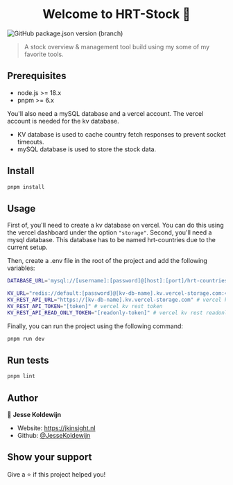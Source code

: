 <h1 align="center">Welcome to HRT-Stock 👋</h1>
<p>
  <img alt="GitHub package.json version (branch)" src="https://img.shields.io/github/package-json/v/JesseKoldewijn/hrt-stock/main?label=version">
</p>

> A stock overview & management tool build using my some of my favorite tools.

## Prerequisites

- node.js >= 18.x
- pnpm >= 6.x

You'll also need a mySQL database and a vercel account. The vercel account is needed for the kv database.

- KV database is used to cache country fetch responses to prevent socket timeouts.
- mySQL database is used to store the stock data.

## Install

```sh
pnpm install
```

## Usage

First of, you'll need to create a kv database on vercel. You can do this using the vercel dashboard under the option `"storage"`.
Second, you'll need a mysql database. This database has to be named hrt-countries due to the current setup.

Then, create a .env file in the root of the project and add the following variables:

```sh
DATABASE_URL='mysql://[username]:[password]@[host]:[port]/hrt-countries' # mysql connection string

KV_URL="redis://default:[password]@[kv-db-name].kv.vercel-storage.com:46986" # vercel kv db connection string
KV_REST_API_URL="https://[kv-db-name].kv.vercel-storage.com" # vercel kv db endpoint
KV_REST_API_TOKEN="[token]" # vercel kv rest token
KV_REST_API_READ_ONLY_TOKEN="[readonly-token]" # vercel kv rest readonly token
```

Finally, you can run the project using the following command:

```sh
pnpm run dev
```

## Run tests

```sh
pnpm lint
```

## Author

👤 **Jesse Koldewijn**

- Website: https://jkinsight.nl
- Github: [@JesseKoldewijn](https://github.com/JesseKoldewijn)

## Show your support

Give a ⭐️ if this project helped you!
